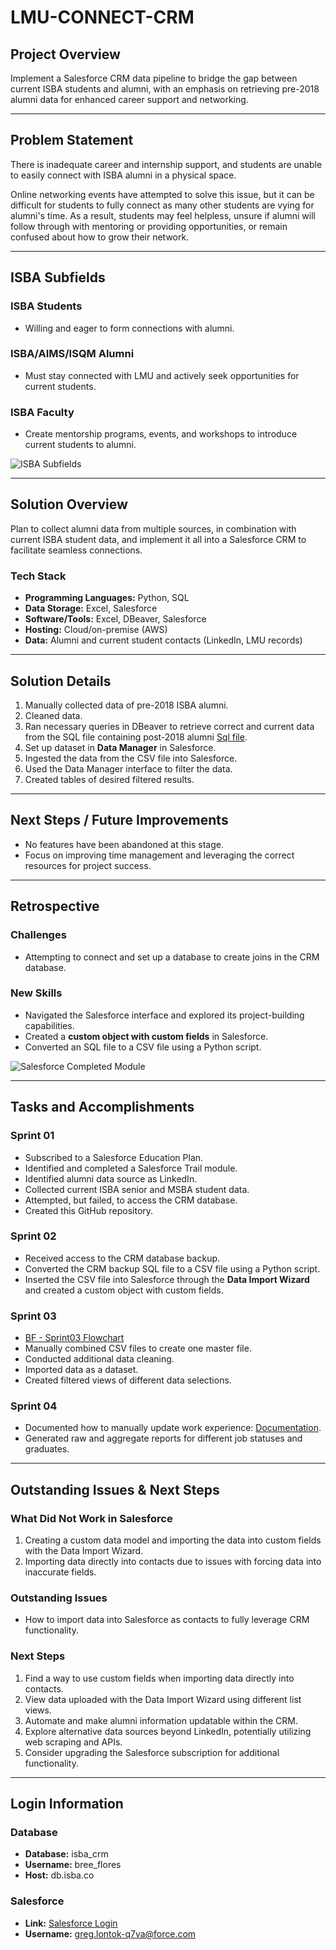 # LMU-CONNECT-CRM

## Project Overview
Implement a Salesforce CRM data pipeline to bridge the gap between current ISBA students and alumni, with an emphasis on retrieving pre-2018 alumni data for enhanced career support and networking.

---

## Problem Statement
There is inadequate career and internship support, and students are unable to easily connect with ISBA alumni in a physical space.  

Online networking events have attempted to solve this issue, but it can be difficult for students to fully connect as many other students are vying for alumni's time. As a result, students may feel helpless, unsure if alumni will follow through with mentoring or providing opportunities, or remain confused about how to grow their network.

---

## ISBA Subfields

### ISBA Students
- Willing and eager to form connections with alumni.

### ISBA/AIMS/ISQM Alumni
- Must stay connected with LMU and actively seek opportunities for current students.

### ISBA Faculty
- Create mentorship programs, events, and workshops to introduce current students to alumni.

![ISBA Subfields](https://github.com/user-attachments/assets/2d96431f-6eb0-483d-9321-37a2fd553d25)

---

## Solution Overview
Plan to collect alumni data from multiple sources, in combination with current ISBA student data, and implement it all into a Salesforce CRM to facilitate seamless connections.

### Tech Stack
- **Programming Languages:** Python, SQL  
- **Data Storage:** Excel, Salesforce  
- **Software/Tools:** Excel, DBeaver, Salesforce  
- **Hosting:** Cloud/on-premise (AWS)  
- **Data:** Alumni and current student contacts (LinkedIn, LMU records)

---

## Solution Details
1. Manually collected data of pre-2018 ISBA alumni.
2. Cleaned data.
3. Ran necessary queries in DBeaver to retrieve correct and current data from the SQL file containing post-2018 alumni [Sql file](https://github.com/breeflores129/LMU-CONNECT-CRM/blob/main/data/msamlmub_LMUCBA_staging.sql).
4. Set up dataset in **Data Manager** in Salesforce.
5. Ingested the data from the CSV file into Salesforce.
6. Used the Data Manager interface to filter the data.
7. Created tables of desired filtered results.

---

## Next Steps / Future Improvements
- No features have been abandoned at this stage.
- Focus on improving time management and leveraging the correct resources for project success.

---

## Retrospective

### Challenges
- Attempting to connect and set up a database to create joins in the CRM database.

### New Skills
- Navigated the Salesforce interface and explored its project-building capabilities.
- Created a **custom object with custom fields** in Salesforce.
- Converted an SQL file to a CSV file using a Python script.

![Salesforce Completed Module](https://github.com/user-attachments/assets/33ba2f05-9875-4208-be3e-d3589201f65b)

---

## Tasks and Accomplishments

### Sprint 01
- Subscribed to a Salesforce Education Plan.
- Identified and completed a Salesforce Trail module.
- Identified alumni data source as LinkedIn.
- Collected current ISBA senior and MSBA student data.
- Attempted, but failed, to access the CRM database.
- Created this GitHub repository.

### Sprint 02
- Received access to the CRM database backup.
- Converted the CRM backup SQL file to a CSV file using a Python script.
- Inserted the CSV file into Salesforce through the **Data Import Wizard** and created a custom object with custom fields.

### Sprint 03
- [BF - Sprint03 Flowchart](https://github.com/user-attachments/files/17369309/BF.-.Sprint03.Flowchart.pdf)
- Manually combined CSV files to create one master file.
- Conducted additional data cleaning.
- Imported data as a dataset.
- Created filtered views of different data selections.

### Sprint 04
- Documented how to manually update work experience: [Documentation](https://github.com/breeflores129/LMU-CONNECT-CRM/blob/main/Capstone%20Documentation.pdf).  
- Generated raw and aggregate reports for different job statuses and graduates.

---

## Outstanding Issues & Next Steps

### What Did Not Work in Salesforce
1. Creating a custom data model and importing the data into custom fields with the Data Import Wizard.  
2. Importing data directly into contacts due to issues with forcing data into inaccurate fields.

### Outstanding Issues
- How to import data into Salesforce as contacts to fully leverage CRM functionality.

### Next Steps
1. Find a way to use custom fields when importing data directly into contacts.
2. View data uploaded with the Data Import Wizard using different list views.
3. Automate and make alumni information updatable within the CRM.
4. Explore alternative data sources beyond LinkedIn, potentially utilizing web scraping and APIs.
5. Consider upgrading the Salesforce subscription for additional functionality.

---

## Login Information

### Database
- **Database:** isba_crm  
- **Username:** bree_flores  
- **Host:** db.isba.co  

### Salesforce
- **Link:** [Salesforce Login](https://lmu2.my.salesforce.com/?ec=302&startURL=%2Fvisualforce%2Fsession%3Furl%3Dhttps%253A%252F%252Flmu2.lightning.force.com%252Flightning%252Fpage%252Fhome)  
- **Username:** greg.lontok-q7va@force.com
